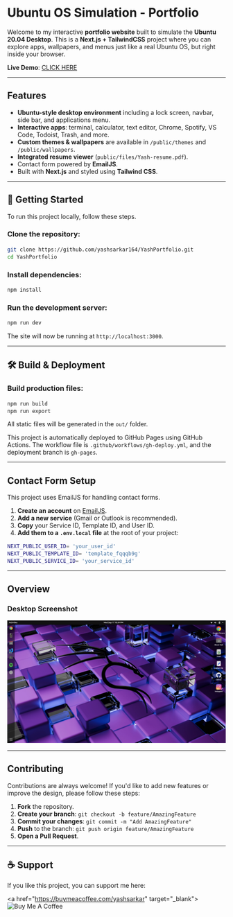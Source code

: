 # Ubuntu OS Simulation - Portfolio

Welcome to my interactive **portfolio website** built to simulate the **Ubuntu 20.04 Desktop**. This is a **Next.js + TailwindCSS** project where you can explore apps, wallpapers, and menus just like a real Ubuntu OS, but right inside your browser.

**Live Demo**: [CLICK HERE](https://yashsarkar-portfolio.vercel.app/)

---

## Features

-   **Ubuntu-style desktop environment** including a lock screen, navbar, side bar, and applications menu.
-   **Interactive apps**: terminal, calculator, text editor, Chrome, Spotify, VS Code, Todoist, Trash, and more.
-   **Custom themes & wallpapers** are available in `/public/themes` and `/public/wallpapers`.
-   **Integrated resume viewer** (`public/files/Yash-resume.pdf`).
-   Contact form powered by **EmailJS**.
-   Built with **Next.js** and styled using **Tailwind CSS**.

---

## 🚀 Getting Started

To run this project locally, follow these steps.

### Clone the repository:

```bash
git clone https://github.com/yashsarkar164/YashPortfolio.git
cd YashPortfolio
````

### Install dependencies:

```bash
npm install
```

### Run the development server:

```bash
npm run dev
```

The site will now be running at `http://localhost:3000`.

-----

## 🛠️ Build & Deployment

### Build production files:

```bash
npm run build
npm run export
```

All static files will be generated in the `out/` folder.

This project is automatically deployed to GitHub Pages using GitHub Actions. 
The workflow file is `.github/workflows/gh-deploy.yml`, and the deployment branch is `gh-pages`.

-----

## Contact Form Setup

This project uses EmailJS for handling contact forms.

1.  **Create an account** on [EmailJS](https://www.emailjs.com/).
2.  **Add a new service** (Gmail or Outlook is recommended).
3.  **Copy** your Service ID, Template ID, and User ID.
4.  **Add them to a `.env.local` file** at the root of your project:

<!-- end list -->

```bash
NEXT_PUBLIC_USER_ID= 'your_user_id'
NEXT_PUBLIC_TEMPLATE_ID= 'template_fqqqb9g'
NEXT_PUBLIC_SERVICE_ID= 'your_service_id'
```

-----

## Overview

### Desktop Screenshot

<img src="public/themes/Yaru/Screenshots/desktop.png" alt="Desktop Screenshot" />

-----

## Contributing

Contributions are always welcome\! If you'd like to add new features or improve the design, please follow these steps:

1.  **Fork** the repository.
2.  **Create your branch**: `git checkout -b feature/AmazingFeature`
3.  **Commit your changes**: `git commit -m "Add AmazingFeature"`
4.  **Push** to the branch: `git push origin feature/AmazingFeature`
5.  **Open a Pull Request**.

-----

## ☕ Support

If you like this project, you can support me here:

<a href="https://buymeacoffee.com/yashsarkar" target="\_blank"\><img src="https://cdn.buymeacoffee.com/buttons/v2/default-yellow.png" alt="Buy Me A Coffee" style="height: 40px !important;width: 140px !important;" ></a>

```
```